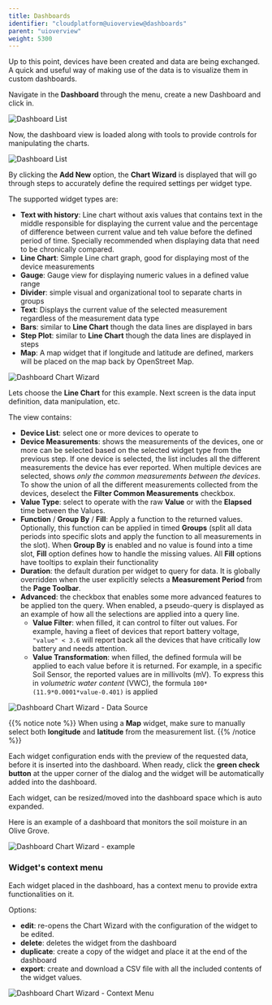 ```yaml
---
title: Dashboards
identifier: "cloudplatform@uioverview@dashboards"
parent: "uioverview"
weight: 5300
---
```


Up to this point, devices have been created and data are being exchanged. A quick and useful way of making use of the data is to visualize them in custom dashboards. 

Navigate in the __Dashboard__ through the menu, create a new Dashboard and click in.

![Dashboard List](/images/console_tutorial/dashboard_list.png?width=60pc)

Now, the dashboard view is loaded along with tools to provide controls for manipulating the charts.

![Dashboard List](/images/console_tutorial/dashboard_tools.png?width=60pc)

By clicking the __Add New__ option, the __Chart Wizard__ is displayed that will go through steps to accurately define the required settings per widget type. 

The supported widget types are: 
* __Text with history__: Line chart without axis values that contains text in the middle responsible for displaying the current value and the percentage of difference between current value and teh value before the defined period of time. Specially recommended when displaying data that need to be chronically compared. 
* __Line Chart__: Simple Line chart graph, good for displaying most of the device measurements
* __Gauge__: Gauge view for displaying numeric values in a defined value range
* __Divider__: simple visual and organizational tool to separate charts in groups
* __Text__: Displays the current value of the selected measurement regardless of the measurement data type
* __Bars__: similar to __Line Chart__ though the data lines are displayed in bars
* __Step Plot__: similar to __Line Chart__ though the data lines are displayed in steps
* __Map__: A map widget that if longitude and latitude are defined, markers will be placed on the map back by OpenStreet Map.

![Dashboard Chart Wizard](/images/console_tutorial/dashboard_chart_wizard.png?width=60pc)

Lets choose the __Line Chart__ for this example. Next screen is the data input definition, data manipulation, etc.

The view contains:
* __Device List__: select one or more devices to operate to
* __Device Measurements__: shows the measurements of the devices, one or more can be selected based on the selected widget type from the previous step. If one device is selected, the list includes all the different measurements the device has ever reported. When multiple devices are selected, shows _only the common measurements between the devices_. To show the union of all the different measurements collected from the devices, deselect the __Filter Common Measurements__ checkbox.
* __Value Type__: select to operate with the raw __Value__ or with the __Elapsed__ time between the Values.
* __Function__ / __Group By__ / __Fill__: Apply a function to the returned values. Optionally, this function can be applied in timed __Groups__ (split all data periods into specific slots and apply the function to all measurements in the slot). When __Group By__ is enabled and no value is found into a time slot, __Fill__ option defines how to handle the missing values. All __Fill__ options have tooltips to explain their functionality
* __Duration__: the default duration per widget to query for data. It is globally overridden when the user explicitly selects a __Measurement Period__ from the __Page Toolbar__. 
* __Advanced__: the checkbox that enables some more advanced features to be applied ton the query. When enabled, a pseudo-query is displayed as an example of how all the selections are applied into a query line.
    *  __Value Filter__: when filled, it can control to filter out values. For example, having a fleet of devices that report battery voltage, `"value" < 3.6` will report back all the devices that have critically low battery and needs attention.
    * __Value Transformation__: when filled, the defined formula will be applied to each value before it is returned. For example, in a specific Soil Sensor, the reported values are in millivolts (mV). To express this in _volumetric water content_ (VWC), the formula `100*(11.9*0.0001*value-0.401)` is applied

![Dashboard Chart Wizard - Data Source](/images/console_tutorial/dahsboard_chart_wizard_data_source_advanced.png?width=60pc)

{{% notice note %}}
When using a __Map__ widget, make sure to manually select both __longitude__ and __latitude__ from the measurement list.
{{% /notice %}}

Each widget configuration ends with the preview of the requested data, before it is inserted into the dashboard. When ready, click the __green check button__ at the upper corner of the dialog and the widget will be automatically added into the dashboard. 

Each widget, can be resized/moved into the dashboard space which is auto expanded. 

Here is an example of a dashboard that monitors the soil moisture in an Olive Grove.

![Dashboard Chart Wizard - example](/images/console_tutorial/dashboard_example.png?width=60pc)

### Widget's context menu

Each widget placed in the dashboard, has a context menu to provide extra functionalities on it.

Options: 
* __edit__: re-opens the Chart Wizard with the configuration of the widget to be edited. 
* __delete__: deletes the widget from the dashboard
* __duplicate__: create a copy of the widget and place it at the end of the dashboard
* __export__: create and download a CSV file with all the included contents of the widget values. 

![Dashboard Chart Wizard - Context Menu](/images/console_tutorial/dashboard_chart_context_menu.png?width=60pc)